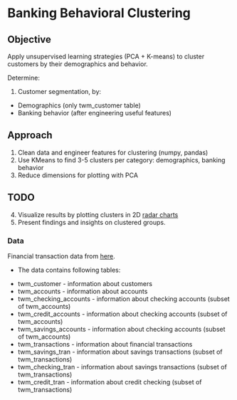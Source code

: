 # Banking Behavioral Clustering
## Objective
Apply unsupervised learning strategies (PCA + K-means) to cluster customers by their demographics and behavior.

Determine:
1. Customer segmentation, by:
* Demographics (only twm_customer table)
* Banking behavior (after engineering useful features)

## Approach
1. Clean data and engineer features for clustering (numpy, pandas)
2. Use KMeans to find 3-5 clusters per category: demographics, banking behavior
3. Reduce dimensions for plotting with PCA

## TODO
4. Visualize results by plotting clusters in 2D [radar charts](https://plotly.com/python/radar-chart/)
5. Present findings and insights on clustered groups.

### Data
Financial transaction data from [here](https://drive.google.com/file/d/1zAjnf936aHkwVCq_BmA47p4lpRjyRzMf/view?usp=sharing).
* The data contains following tables:

- twm_customer - information about customers
- twm_accounts - information about accounts
- twm_checking_accounts - information about checking accounts (subset of twm_accounts)
- twm_credit_accounts - information about checking accounts (subset of twm_accounts)
- twm_savings_accounts - information about checking accounts (subset of twm_accounts)
- twm_transactions - information about financial transactions
- twm_savings_tran - information about savings transactions (subset of twm_transactions)
- twm_checking_tran - information about savings transactions (subset of twm_transactions)
- twm_credit_tran - information about credit checking (subset of twm_transactions)
